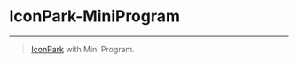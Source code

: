 # IconPark-MiniProgram

---

> [IconPark](https://github.com/bytedance/IconPark) with Mini Program.
